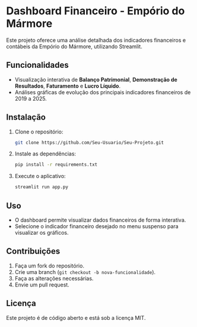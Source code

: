 
# Dashboard Financeiro - Empório do Mármore

Este projeto oferece uma análise detalhada dos indicadores financeiros e contábeis da Empório do Mármore, utilizando Streamlit.

## Funcionalidades

- Visualização interativa de **Balanço Patrimonial**, **Demonstração de Resultados**, **Faturamento** e **Lucro Líquido**.
- Análises gráficas de evolução dos principais indicadores financeiros de 2019 a 2025.

## Instalação

1. Clone o repositório:
   ```bash
   git clone https://github.com/Seu-Usuario/Seu-Projeto.git
   ```

2. Instale as dependências:
   ```bash
   pip install -r requirements.txt
   ```

3. Execute o aplicativo:
   ```bash
   streamlit run app.py
   ```

## Uso

- O dashboard permite visualizar dados financeiros de forma interativa.
- Selecione o indicador financeiro desejado no menu suspenso para visualizar os gráficos.

## Contribuições

1. Faça um fork do repositório.
2. Crie uma branch (`git checkout -b nova-funcionalidade`).
3. Faça as alterações necessárias.
4. Envie um pull request.

## Licença

Este projeto é de código aberto e está sob a licença MIT.
